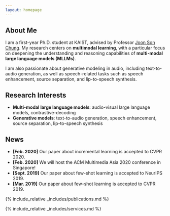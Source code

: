 ```yaml
---
layout: homepage
---
```


## About Me

I am a first-year Ph.D. student at KAIST, advised by Professor <a href="https://mm.kaist.ac.kr/joon/">Joon Son Chung</a>. My research centers on **multimodal learning**, with a particular focus on deepening the understanding and reasoning capabilities of **multi-modal large language models (MLLMs)**.

I am also passionate about generative modeling in audio, including text-to-audio generation, as well as speech-related tasks such as speech enhancement, source separation, and lip-to-speech synthesis.

## Research Interests

- **Multi-modal large language models**: audio-visual large language models, contrastive-decoding
- **Generative models**: text-to-audio generation, speech enhancement, source separation, lip-to-speech synthesis

## News

- **[Feb. 2020]** Our paper about incremental learning is accepted to CVPR 2020.
- **[Feb. 2020]** We will host the ACM Multimedia Asia 2020 conference in Singapore!
- **[Sept. 2019]** Our paper about few-shot learning is accepted to NeurIPS 2019.
- **[Mar. 2019]** Our paper about few-shot learning is accepted to CVPR 2019.

{% include_relative _includes/publications.md %}

{% include_relative _includes/services.md %}
